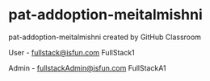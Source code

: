 # pat-addoption-meitalmishni
pat-addoption-meitalmishni created by GitHub Classroom

User - 
fullstack@isfun.com
FullStack1

Admin - 
fullstackAdmin@isfun.com
FullStackA1
